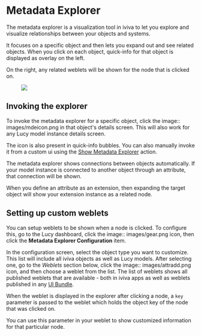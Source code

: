 


<a name='mde'></a>

# Metadata Explorer
The metadata explorer is a visualization tool in iviva to let you explore and visualize relationships between your objects and systems.

It focuses on a specific object and then lets you expand out and see related objects. When you click on each object, quick-info for that object is displayed as overlay on the left.

On the right, any related weblets will be shown for the node that is clicked on.

<figure><img src=' images/mde.png'></figure>

## Invoking the explorer
To invoke the metadata explorer for a specific object, click the image:: images/mdeicon.png in that object's details screen. This will also work for any Lucy model instance details screen.

The icon is also present in quick-info bubbles.
You can also manually invoke it from a custom ui using the [Show Metadata Explorer](uis.rst#axnmde) action.

The metadata explorer shows connections between objects automatically. If your model instance is connected to another object through an attribute, that connection will be shown.

When you define an attribute as an extension, then expanding the target object will show your extension instance as a related node.


## Setting up custom weblets
You can setup weblets to be shown when a node is clicked.
To configure this, go to the Lucy dashboard, click the image:: images/gear.png icon, then click the **Metadata Explorer Configuration** item.

In the configuration screen, select the object type you want to customize. This list will include all iviva objects as well as Lucy models.
After selecting one, go to the *Weblets* section below, click the image:: images/attradd.png icon,  and then choose a weblet from the list.
The list of weblets shows all published weblets that are available - both in iviva apps as well as weblets published in any [UI Bundle](uibundles).

When the weblet is displayed in the explorer after clicking a node, a `key` parameter is passed to the weblet which holds the object key of the node that was clicked on.

You can use this parameter in your weblet to show customized information for that particular node.